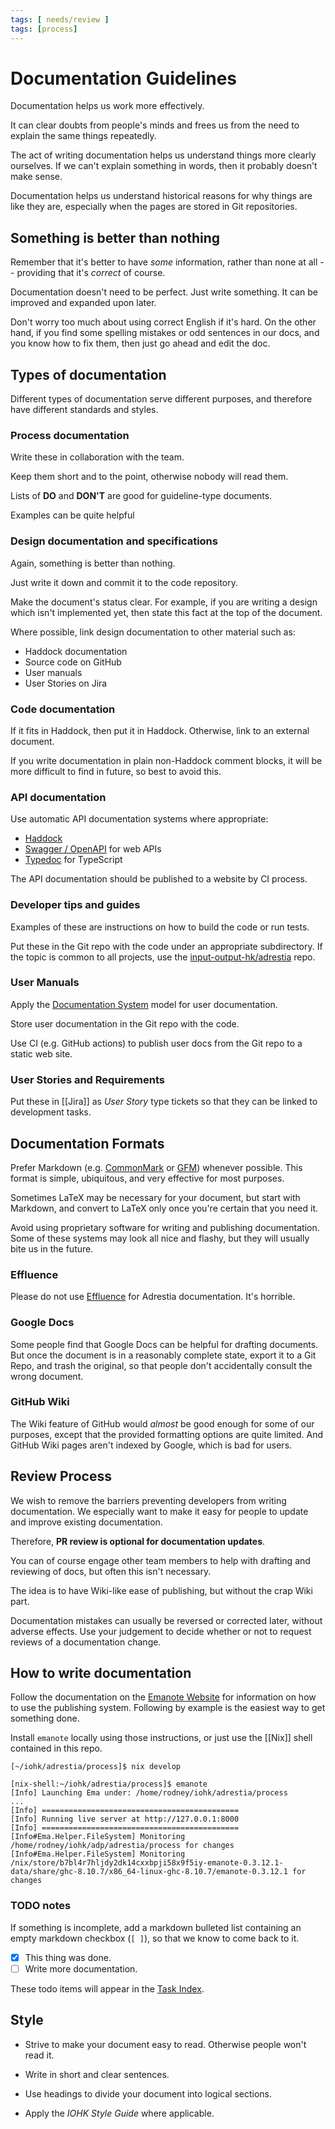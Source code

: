 ```yaml
---
tags: [ needs/review ]
tags: [process]
---
```


# Documentation Guidelines

Documentation helps us work more effectively.

It can clear doubts from people's minds and frees us from the need to explain
the same things repeatedly.

The act of writing documentation helps us understand things more clearly
ourselves. If we can't explain something in words, then it probably doesn't make
sense.

Documentation helps us understand historical reasons for why things are like
they are, especially when the pages are stored in Git repositories.

## Something is better than nothing

Remember that it's better to have _some_ information, rather than none at all --
providing that it's _correct_ of course.

Documentation doesn't need to be perfect. Just write something. It can be
improved and expanded upon later.

Don't worry too much about using correct English if it's hard. On the other
hand, if you find some spelling mistakes or odd sentences in our docs, and you
know how to fix them, then just go ahead and edit the doc.

## Types of documentation

Different types of documentation serve different purposes, and therefore have
different standards and styles.

### Process documentation

Write these in collaboration with the team.

Keep them short and to the point, otherwise nobody will read them.

Lists of **DO** and **DON'T** are good for guideline-type documents.

Examples can be quite helpful

### Design documentation and specifications

Again, something is better than nothing.

Just write it down and commit it to the code repository.

Make the document's status clear. For example, if you are writing a design which
isn't implemented yet, then state this fact at the top of the document.

Where possible, link design documentation to other material such as:
 - Haddock documentation
 - Source code on GitHub
 - User manuals
 - User Stories on Jira

### Code documentation

If it fits in Haddock, then put it in Haddock. Otherwise, link to an external
document.

If you write documentation in plain non-Haddock comment blocks, it will be more
difficult to find in future, so best to avoid this.

### API documentation

Use automatic API documentation systems where appropriate:

- [Haddock](https://www.haskell.org/haddock/doc/html/index.html)
- [Swagger / OpenAPI](https://swagger.io/) for web APIs
- [Typedoc](https://typedoc.org/) for TypeScript

The API documentation should be published to a website by CI process.

### Developer tips and guides

Examples of these are instructions on how to build the code or run tests.

Put these in the Git repo with the code under an appropriate subdirectory. If
the topic is common to all projects, use the
[input-output-hk/adrestia](https://github.com/input-output-hk/adrestia) repo.

### User Manuals

Apply the [Documentation System](https://documentation.divio.com/) model for user
documentation.

Store user documentation in the Git repo with the code.

Use CI (e.g. GitHub actions) to publish user docs from the Git repo to a static
web site.

### User Stories and Requirements

Put these in [[Jira]] as _User Story_ type tickets so that they can be linked to
development tasks.

## Documentation Formats

Prefer Markdown (e.g. [CommonMark][] or [GFM][]) whenever possible. This format
is simple, ubiquitous, and very effective for most purposes.

Sometimes LaTeX may be necessary for your document, but start with Markdown, and
convert to LaTeX only once you're certain that you need it.

[CommonMark]: https://commonmark.org/
[gfm]: https://github.github.com/gfm/

Avoid using proprietary software for writing and publishing documentation. Some
of these systems may look all nice and flashy, but they will usually bite us in
the future.

### Effluence

Please do not use [Effluence](https://input-output.atlassian.net/wiki/home) for
Adrestia documentation. It's horrible.

### Google Docs

Some people find that Google Docs can be helpful for drafting documents. But
once the document is in a reasonably complete state, export it to a Git Repo,
and trash the original, so that people don't accidentally consult the wrong
document.

### GitHub Wiki

The Wiki feature of GitHub would _almost_ be good enough for some of our
purposes, except that the provided formatting options are quite limited. And
GitHub Wiki pages aren't indexed by Google, which is bad for users.

## Review Process

We wish to remove the barriers preventing developers from writing
documentation. We especially want to make it easy for people to update and
improve existing documentation.

Therefore, **PR review is optional for documentation updates**.

You can of course engage other team members to help with drafting and reviewing
of docs, but often this isn't necessary.

The idea is to have Wiki-like ease of publishing, but without the crap Wiki
part.

Documentation mistakes can usually be reversed or corrected later, without
adverse effects. Use your judgement to decide whether or not to request reviews
of a documentation change.

## How to write documentation

Follow the documentation on the [Emanote Website](https://note.ema.srid.ca/) for
information on how to use the publishing system. Following by example is the
easiest way to get something done.

Install `emanote` locally using those instructions, or just use the [[Nix]] shell
contained in this repo.

```shell-session
[~/iohk/adrestia/process]$ nix develop

[nix-shell:~/iohk/adrestia/process]$ emanote
[Info] Launching Ema under: /home/rodney/iohk/adrestia/process
...
[Info] ============================================
[Info] Running live server at http://127.0.0.1:8000
[Info] ============================================
[Info#Ema.Helper.FileSystem] Monitoring /home/rodney/iohk/adp/adrestia/process for changes
[Info#Ema.Helper.FileSystem] Monitoring /nix/store/b7bl4r7hljdy2dk14cxxbpji58x9f5iy-emanote-0.3.12.1-data/share/ghc-8.10.7/x86_64-linux-ghc-8.10.7/emanote-0.3.12.1 for changes

```

### TODO notes

If something is incomplete, add a markdown bulleted list containing an empty
markdown checkbox (`[ ]`), so that we know to come back to it.

- [x] This thing was done.
- [ ] Write more documentation.

These todo items will appear in the [Task Index](/-/tasks).

## Style

- Strive to make your document easy to read. Otherwise people won't read it.

- Write in short and clear sentences.

- Use headings to divide your document into logical sections.

- Apply the _IOHK Style Guide_ where applicable.
